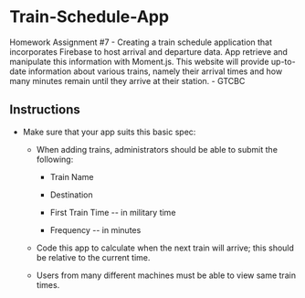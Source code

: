 # Train-Schedule-App
Homework Assignment #7 - Creating a train schedule application that incorporates Firebase to host arrival and departure data. App retrieve and manipulate this information with Moment.js. This website will provide up-to-date information about various trains, namely their arrival times and how many minutes remain until they arrive at their station. - GTCBC 

## Instructions

* Make sure that your app suits this basic spec:
  
  * When adding trains, administrators should be able to submit the following:
    
    * Train Name
    
    * Destination 
    
    * First Train Time -- in military time
    
    * Frequency -- in minutes
  
  * Code this app to calculate when the next train will arrive; this should be relative to the current time.
  
  * Users from many different machines must be able to view same train times.
  

